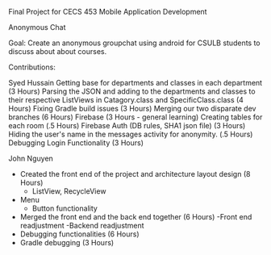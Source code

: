 Final Project for CECS 453 Mobile Application Development


Anonymous Chat

Goal: Create an anonymous groupchat using android for CSULB students to discuss about about courses. 


Contributions:

Syed Hussain
Getting base for departments and classes in each department (3 Hours)
Parsing the JSON and adding to the departments and classes to their respective ListViews in Catagory.class and SpecificClass.class (4 Hours)
Fixing Gradle build issues (3 Hours)
Merging our two disparate dev branches (6 Hours)
Firebase (3 Hours - general learning)
Creating tables for each room (.5 Hours)
Firebase Auth (DB rules, SHA1 json file) (3 Hours)
Hiding the user's name in the messages activity for anonymity. (.5 Hours)
Debugging Login Functionality (3 Hours)


John Nguyen
- Created the front end of the project and architecture layout design (8 Hours)
  - ListView, RecycleView
- Menu
  - Button functionality 
- Merged the front end and the back end together (6 Hours)
  -Front end readjustment
  -Backend readjustment
- Debugging functionalities (6 Hours)
- Gradle debugging (3 Hours)

